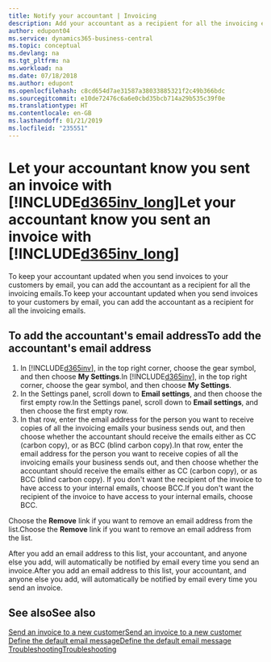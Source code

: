 ```yaml
---
title: Notify your accountant | Invoicing
description: Add your accountant as a recipient for all the invoicing emails so they know what's going on.
author: edupont04
ms.service: dynamics365-business-central
ms.topic: conceptual
ms.devlang: na
ms.tgt_pltfrm: na
ms.workload: na
ms.date: 07/18/2018
ms.author: edupont
ms.openlocfilehash: c8cd654d7ae31587a38033885321f2c49b366bdc
ms.sourcegitcommit: e10de72476c6a6e0cbd35bcb714a29b535c39f0e
ms.translationtype: HT
ms.contentlocale: en-GB
ms.lasthandoff: 01/21/2019
ms.locfileid: "235551"
---
```

# <a name="let-your-accountant-know-you-sent-an-invoice-with-included365invlongincludesd365invlongmd"></a><span data-ttu-id="d165f-103">Let your accountant know you sent an invoice with [!INCLUDE[d365inv_long](includes/d365inv_long.md)]</span><span class="sxs-lookup"><span data-stu-id="d165f-103">Let your accountant know you sent an invoice with [!INCLUDE[d365inv_long](includes/d365inv_long.md)]</span></span>

<span data-ttu-id="d165f-104">To keep your accountant updated when you send invoices to your customers by email, you can add the accountant as a recipient for all the invoicing emails.</span><span class="sxs-lookup"><span data-stu-id="d165f-104">To keep your accountant updated when you send invoices to your customers by email, you can add the accountant as a recipient for all the invoicing emails.</span></span>  

## <a name="to-add-the-accountants-email-address"></a><span data-ttu-id="d165f-105">To add the accountant's email address</span><span class="sxs-lookup"><span data-stu-id="d165f-105">To add the accountant's email address</span></span>

1. <span data-ttu-id="d165f-106">In [!INCLUDE[d365inv](includes/d365inv.md)], in the top right corner, choose the gear symbol, and then choose **My Settings**.</span><span class="sxs-lookup"><span data-stu-id="d165f-106">In [!INCLUDE[d365inv](includes/d365inv.md)], in the top right corner, choose the gear symbol, and then choose **My Settings**.</span></span>  
2. <span data-ttu-id="d165f-107">In the Settings panel, scroll down to **Email settings**, and then choose the first empty row.</span><span class="sxs-lookup"><span data-stu-id="d165f-107">In the Settings panel, scroll down to **Email settings**, and then choose the first empty row.</span></span>  
3. <span data-ttu-id="d165f-108">In that row, enter the email address for the person you want to receive copies of all the invoicing emails your business sends out, and then choose whether the accountant should receive the emails either as CC (carbon copy), or as BCC (blind carbon copy).</span><span class="sxs-lookup"><span data-stu-id="d165f-108">In that row, enter the email address for the person you want to receive copies of all the invoicing emails your business sends out, and then choose whether the accountant should receive the emails either as CC (carbon copy), or as BCC (blind carbon copy).</span></span> <span data-ttu-id="d165f-109">If you don't want the recipient of the invoice to have access to your internal emails, choose BCC.</span><span class="sxs-lookup"><span data-stu-id="d165f-109">If you don't want the recipient of the invoice to have access to your internal emails, choose BCC.</span></span>

<span data-ttu-id="d165f-110">Choose the **Remove** link if you want to remove an email address from the list.</span><span class="sxs-lookup"><span data-stu-id="d165f-110">Choose the **Remove** link if you want to remove an email address from the list.</span></span>

<span data-ttu-id="d165f-111">After you add an email address to this list, your accountant, and anyone else you add, will automatically be notified by email every time you send an invoice.</span><span class="sxs-lookup"><span data-stu-id="d165f-111">After you add an email address to this list, your accountant, and anyone else you add, will automatically be notified by email every time you send an invoice.</span></span>

## <a name="see-also"></a><span data-ttu-id="d165f-112">See also</span><span class="sxs-lookup"><span data-stu-id="d165f-112">See also</span></span>
[<span data-ttu-id="d165f-113">Send an invoice to a new customer</span><span class="sxs-lookup"><span data-stu-id="d165f-113">Send an invoice to a new customer</span></span>](send-invoice.md)  
[<span data-ttu-id="d165f-114">Define the default email message</span><span class="sxs-lookup"><span data-stu-id="d165f-114">Define the default email message</span></span>](customize-email.md)  
[<span data-ttu-id="d165f-115">Troubleshooting</span><span class="sxs-lookup"><span data-stu-id="d165f-115">Troubleshooting</span></span>](about-troubleshooting.md)  
